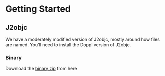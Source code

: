 # Getting Started

## J2objc

We have a moderately modified version of J2objc, mostly around how files are named. You'll need to install the Doppl version of J2objc.

### Binary

Download the [binary zip](https://s3.amazonaws.com/dopplmaven/dist.zip) from here 

